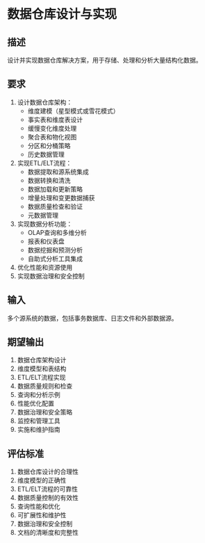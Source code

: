 # 数据仓库设计与实现

## 描述
设计并实现数据仓库解决方案，用于存储、处理和分析大量结构化数据。

## 要求
1. 设计数据仓库架构：
   - 维度建模（星型模式或雪花模式）
   - 事实表和维度表设计
   - 缓慢变化维度处理
   - 聚合表和物化视图
   - 分区和分桶策略
   - 历史数据管理
2. 实现ETL/ELT流程：
   - 数据提取和源系统集成
   - 数据转换和清洗
   - 数据加载和更新策略
   - 增量处理和变更数据捕获
   - 数据质量检查和验证
   - 元数据管理
3. 实现数据分析功能：
   - OLAP查询和多维分析
   - 报表和仪表盘
   - 数据挖掘和预测分析
   - 自助式分析工具集成
4. 优化性能和资源使用
5. 实现数据治理和安全控制

## 输入
多个源系统的数据，包括事务数据库、日志文件和外部数据源。

## 期望输出
1. 数据仓库架构设计
2. 维度模型和表结构
3. ETL/ELT流程实现
4. 数据质量规则和检查
5. 查询和分析示例
6. 性能优化配置
7. 数据治理和安全策略
8. 监控和管理工具
9. 实施和维护指南

## 评估标准
1. 数据仓库设计的合理性
2. 维度模型的正确性
3. ETL/ELT流程的可靠性
4. 数据质量控制的有效性
5. 查询性能和优化
6. 可扩展性和维护性
7. 数据治理和安全控制
8. 文档的清晰度和完整性